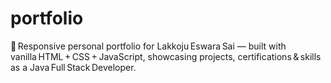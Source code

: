 # portfolio
💼 Responsive personal portfolio for Lakkoju Eswara Sai — built with vanilla HTML + CSS + JavaScript, showcasing projects, certifications &amp; skills as a Java Full Stack Developer.
